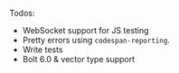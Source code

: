 Todos:
- WebSocket support for JS testing
- Pretty errors using `codespan-reporting`.
- Write tests
- Bolt 6.0 & vector type support

